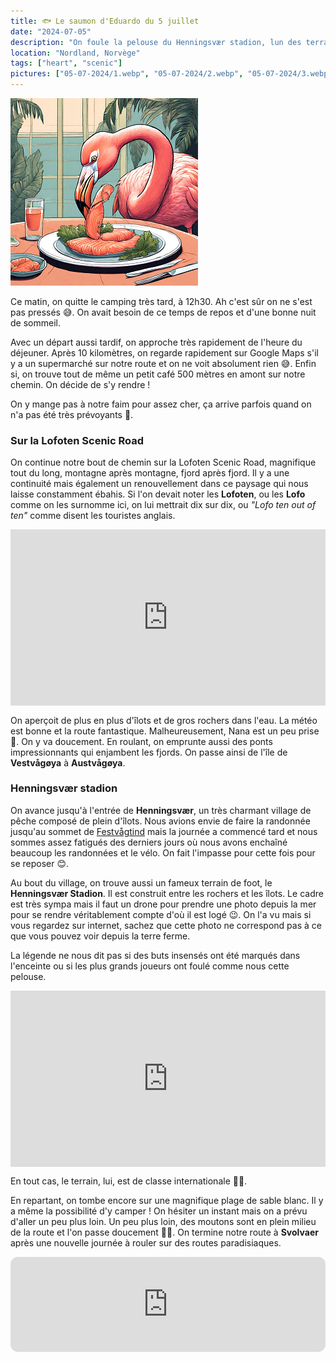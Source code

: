 ```yaml
---
title: 🐟 Le saumon d'Eduardo du 5 juillet
date: "2024-07-05"
description: "On foule la pelouse du Henningsvær stadion, lun des terrains de foot les plus insolites au monde !"
location: "Nordland, Norvège"
tags: ["heart", "scenic"]
pictures: ["05-07-2024/1.webp", "05-07-2024/2.webp", "05-07-2024/3.webp", "05-07-2024/4.webp", "05-07-2024/5.webp", "05-07-2024/6.webp", "05-07-2024/7.webp", "05-07-2024/8.webp"]
---
```


![Saumon d'Eduardo](../saumon_eduardo.png)

Ce matin, on quitte le camping très tard, à 12h30. Ah c'est sûr on ne s'est pas pressés 😅. On avait besoin de ce temps de repos et d'une bonne nuit de sommeil.

Avec un départ aussi tardif, on approche très rapidement de l'heure du déjeuner. Après 10 kilomètres, on regarde rapidement sur Google Maps s'il y a un supermarché sur notre route et on ne voit absolument rien 😅. Enfin si, on trouve tout de même un petit café 500 mètres en amont sur notre chemin. On décide de s'y rendre !

On y mange pas à notre faim pour assez cher, ça arrive parfois quand on n'a pas été très prévoyants 🥸.

### Sur la Lofoten Scenic Road

On continue notre bout de chemin sur la Lofoten Scenic Road, magnifique tout du long, montagne après montagne, fjord après fjord. Il y a une continuité mais également un renouvellement dans ce paysage qui nous laisse constamment ébahis. Si l'on devait noter les **Lofoten**, ou les **Lofo** comme on les surnomme ici, on lui mettrait dix sur dix, ou *"Lofo ten out of ten"* comme disent les touristes anglais. 

<div style="width: 100%; height: 0; position: relative; padding-bottom: 56%;"><iframe src="https://giphy.com/embed/nqoeUV34tLXEOcg6yd" style="top: 0; left: 0; width: 100%; height: 100%; position: absolute; border: 0;" allowfullscreen scrolling="no" allow="encrypted-media;" class="giphy-embed"></iframe></div> 

On aperçoit de plus en plus d'îlots et de gros rochers dans l'eau. La météo est bonne et la route fantastique. Malheureusement, Nana est un peu prise 🤧. On y va doucement. En roulant, on emprunte aussi des ponts impressionnants qui enjambent les fjords. On passe ainsi de l'île de **Vestvågøya** à **Austvågøya**.

### Henningsvær stadion
On avance jusqu'à l'entrée de **Henningsvær**, un très charmant village de pêche composé de plein d'îlots. Nous avions envie de faire la randonnée jusqu'au sommet de [Festvågtind](https://www.visitnorway.de/listings/scenic-hike-%26-fishing-village-tour-to-henningsv%C3%A6r/210615/) mais la journée a commencé tard et nous sommes assez fatigués des derniers jours où nous avons enchaîné beaucoup les randonnées et le vélo. On fait l'impasse pour cette fois pour se reposer 😊.

Au bout du village, on trouve aussi un fameux terrain de foot, le **Henningsvær Stadion**. Il est construit entre les rochers et les îlots. Le cadre est très sympa mais il faut un drone pour prendre une photo depuis la mer pour se rendre véritablement compte d'où il est logé 😉. On l'a vu mais si vous regardez sur internet, sachez que cette photo ne correspond pas à ce que vous pouvez voir depuis la terre ferme.

La légende ne nous dit pas si des buts insensés ont été marqués dans l'enceinte ou si les plus grands joueurs ont foulé comme nous cette pelouse. 

<div style="width: 100%; height: 0; position: relative; padding-bottom: 56%;"><iframe src="https://giphy.com/embed/gxupXz6fPDScE" style="top: 0; left: 0; width: 100%; height: 100%; position: absolute; border: 0;" allowfullscreen scrolling="no" allow="encrypted-media;" class="giphy-embed"></iframe></div> 

En tout cas, le terrain, lui, est de classe internationale 👌🏼.

En repartant, on tombe encore sur une magnifique plage de sable blanc. Il y a même la possibilité d'y camper ! On hésiter un instant mais on a prévu d'aller un peu plus loin. Un peu plus loin, des moutons sont en plein milieu de la route et l'on passe doucement 🐑😊. On termine notre route à **Svolvaer** après une nouvelle journée à rouler sur des routes paradisiaques.

<iframe style="border-radius:12px" src="https://open.spotify.com/embed/track/1NCuYqMc8hKMb4cpNTcJbD?utm_source=generator" width="100%" height="152" frameBorder="0" allow="autoplay; clipboard-write; encrypted-media; picture-in-picture" loading="lazy"></iframe>